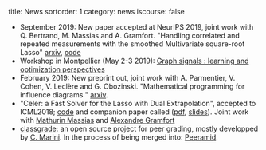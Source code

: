 title: News
sortorder: 1
category: news
iscourse: false


- September 2019: New paper accepted at NeurIPS 2019, joint work with Q. Bertrand, M. Massias and A. Gramfort. "Handling correlated and repeated measurements with the smoothed Multivariate square-root Lasso" [arxiv](https://arxiv.org/abs/1902.02509), [code](https://github.com/QB3/CLaR)
- Workshop in Montpellier (May 2-3 2019): [Graph signals : learning and optimization perspectives](https://graph-sig-2019.sciencesconf.org/)
- February 2019: New preprint out, joint work with A. Parmentier, V. Cohen, V. Leclère and G. Obozinski. "Mathematical programming for influence diagrams " [arxiv](https://arxiv.org/abs/1902.07039).
- "Celer: a Fast Solver for the Lasso with Dual Extrapolation", accepted to ICML2018; [code](https://mathurinm.github.io/celer/) and companion paper called ([pdf](https://arxiv.org/abs/1802.07481), [slides](http://localhost/talks/UBC.pdf)).
Joint work with [Mathurin Massias](https://mathurinm.github.io/)	and [Alexandre Gramfort](http://alexandre.gramfort.net/)
- [classgrade](https://github.com/classgrade/classgrade): an open source project for peer grading, mostly developped by [C. Marini](https://github.com/camillemarini). In the process of being merged into: [Peeramid](https://github.com/SOSFutur-public/Peeramid).
